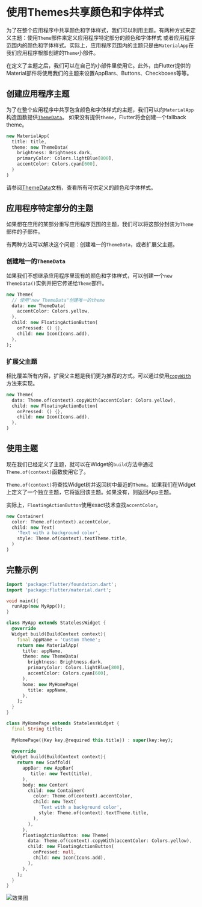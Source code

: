 # 使用Themes共享颜色和字体样式

为了在整个应用程序中共享颜色和字体样式，我们可以利用主题。有两种方式来定义主题：使用`Theme`部件来定义应用程序特定部分的颜色和字体样式
或者应用程序范围内的颜色和字体样式。实际上，应用程序范围内的主题只是由`MaterialApp`在我们应用程序根部创建的`Theme`小部件。

在定义了主题之后，我们可以在自己的小部件里使用它。此外，由Flutter提供的Material部件将使用我们的主题来设置AppBars、Buttons、Checkboxes等等。

## 创建应用程序主题

为了在整个应用程序中共享包含颜色和字体样式的主题，我们可以向`MaterialApp`构造函数提供[`ThemeData`](https://docs.flutter.io/flutter/material/ThemeData-class.html)。
如果没有提供`theme`，Flutter将会创建一个fallback theme。

```dart
new MaterialApp(
  title: title,
  theme: new ThemeData(
    brightness: Brightness.dark,
    primaryColor: Colors.lightBlue[800],
    accentColor: Colors.cyan[600],
  )
)
```

请参阅[ThemeData](https://docs.flutter.io/flutter/material/ThemeData-class.html)文档，查看所有可供定义的颜色和字体样式。

## 应用程序特定部分的主题

如果想在应用的某部分重写应用程序范围的主题，我们可以将这部分封装为`Theme`部件的子部件。

有两种方法可以解决这个问题：创建唯一的`ThemeData`，或者扩展父主题。

### 创建唯一的`ThemeData`

如果我们不想继承应用程序里现有的颜色和字体样式，可以创建一个`new ThemeData()`实例并把它传递给`Theme`部件。

```dart
new Theme(
  // 使用"new ThemeData"创建唯一的theme
  data: new ThemeData(
    accentColor: Colors.yellow,
  ),
  child: new FloatingActionButton(
    onPressed: () {},
    child: new Icon(Icons.add),
  ),
);
```

### 扩展父主题

相比覆盖所有内容，扩展父主题是我们更为推荐的方式。可以通过使用[`copyWith`](https://docs.flutter.io/flutter/material/ThemeData/copyWith.html)方法来实现。

```dart
new Theme(
  data: Theme.of(context).copyWith(accentColor: Colors.yellow),
  child: new FloatingActionButton(
    onPressed: () {},
    child: new Icon(Icons.add),
  ),
)
```

## 使用主题

现在我们已经定义了主题，就可以在Widget的`build`方法中通过`Theme.of(context)`函数使用它了。

`Theme.of(context)`将查找Widget树并返回树中最近的`Theme`。如果我们在Widget上定义了一个独立主题，它将返回该主题。如果没有，则返回App主题。

实际上，`FloatingActionButton`使用exact技术查找`accentColor`。

```dart
new Container(
  color: Theme.of(context).accentColor,
  child: new Text(
    'Text with a background color',
    style: Theme.of(context).textTheme.title,
  )
)
```

## 完整示例

```dart
import 'package:flutter/foundation.dart';
import 'package:flutter/material.dart';

void main(){
  runApp(new MyApp());
}

class MyApp extends StatelessWidget {
  @override
  Widget build(BuildContext context){
    final appName = 'Custom Theme';
    return new MaterialApp(
      title: appName,
      theme: new ThemeData(
        brightness: Brightness.dark,
        primaryColor: Colors.lightBlue[800],
        accentColor: Colors.cyan[600],
      ),
      home: new MyHomePage(
        title: appName,
      ),
    );
  }
}

class MyHomePage extends StatelessWidget {
  final String title;
  
  MyHomePage({Key key,@required this.title}) : super(key:key);
  
  @override
  Widget build(BuildContext context){
    return new Scaffold(
      appBar: new AppBar(
         title: new Text(title),
      ),
      body: new Center(
        child: new Container(
          color: Theme.of(context).accentColor,
          child: new Text(
            'Text with a background color',
            style: Theme.of(context).textTheme.title,
          ),
        ),
      ),
      floatingActionButton: new Theme(
        data: Theme.of(context).copyWith(accentColor: Colors.yellow),
        child: new FloatingActionButton(
          onPressed: null,
          child: new Icon(Icons.add),
        ),
      ),
    );
  }
}
```

![效果图](https://flutter.io/images/cookbook/themes.png)